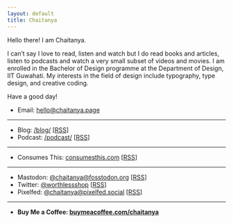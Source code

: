 ```yaml
---
layout: default
title: Chaitanya
---
```

Hello there! I am Chaitanya.

I can’t say I love to read, listen and watch but I do read books and articles, listen to podcasts and watch a very small subset of videos and movies. I am enrolled in the Bachelor of Design programme at the Department of Design, IIT Guwahati. My interests in the field of design include typography, type design, and creative coding.

Have a good day!

- Email: [hello@chaitanya.page](mailto:hello@chaitanya.page)

---

- Blog: [/blog/](https://chaitanya.page/blog/) \[[RSS](https://chaitanya.page/rss)]
- Podcast: [/podcast/](https://chaitanya.page/podcast/) \[[RSS](https://chaitanya.page/feed/podcast)]

---

- Consumes This: [consumesthis.com](https://consumesthis.com/) \[[RSS](https://consumesthis.com/rss)]

---

- Mastodon: [@chaitanya@fosstodon.org](https://fosstodon.org/@chaitanya) \[[RSS](https://fosstodon.org/@chaitanya.rss)]
- Twitter: [@worthlessshop](https://twitter.com/worthlessshop) \[[RSS](https://nitter.42l.fr/worthlessshop/rss)]
- Pixelfed: [@chaitanya@pixelfed.social](https://pixelfed.social/chaitanya) \[[RSS](https://pixelfed.social/users/chaitanya.atom)]

---

- **Buy Me a Coffee: [buymeacoffee.com/chaitanya](https://www.buymeacoffee.com/chaitanya)**

<!-- <p>- Haiku: [/haiku/](https://chaitanya.page/haiku/) \[[RSS](https://chaitanya.page/rss)]</p> -->
